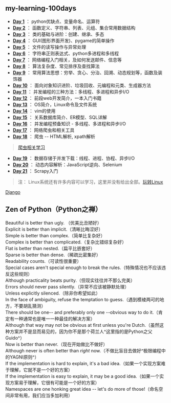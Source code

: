 ## my-learning-100days
+ [**Day 1**](https://github.com/2048JiaLi/my-learning-100days/blob/master/1029-day1.md) ： python优缺点、变量命名、运算符
+ [**Day 2**](https://github.com/2048JiaLi/my-learning-100days/blob/master/1030-Day2.md) ： 函数定义、字符串、列表、元组、集合常用数据结构
+ [**Day 3**](https://github.com/2048JiaLi/my-learning-100days/blob/master/1031-day3.md) ： 类的基础与进阶：创建、继承、多态
+ [**Day 4**](https://github.com/2048JiaLi/my-learning-100days/blob/master/1101-day4.md) ： GUI(图形界面开发)、pygame的简单操作
+ [**Day 5**](https://github.com/2048JiaLi/my-learning-100days/blob/master/1102-day5.md) ： 文件的读写操作与异常处理
+ [**Day 6**](https://github.com/2048JiaLi/my-learning-100days/blob/master/1104-day6.md) ： 字符串正则表达式、python多进程和多线程
+ [**Day 7**](https://github.com/2048JiaLi/my-learning-100days/blob/master/1105-day7.md) ： 网络编程入门相关，及如何发送邮件、信息等
+ [**Day 8**](https://github.com/2048JiaLi/my-learning-100days/blob/master/1106-day8.md) ： 算法复杂度、常见排序及查找算法
+ [**Day 9**](https://github.com/2048JiaLi/my-learning-100days/blob/master/1107-day9.md) ： 常用算法思想：穷举、贪心、分治、回溯、动态规划等，函数及装饰器
+ [**Day 10**](https://github.com/2048JiaLi/my-learning-100days/blob/master/1108-day10.md) ： 面向对象知识进阶、垃圾回收、元编程和元类、生成器方法
+ [**Day 11**](./1109-day11.md) ： 并发编程的三种方法：多线程、多进程和异步I/O
+ [**Day 12**](./1110-day12.md) ： 前段web开发简介，一本入门书籍
+ [**Day 13**](./1111-day13.md) ： OS简介，Linux命令及文件系统
+ [**Day 14**](./1112-day14.md) ： vim的使用   
+ [**Day 15**](./1113-day15.md) ： 关系数据库简介、ER模型、SQL详解
+ [**Day 16**](./1114-day16.md) ： 并发编程预备知识 - 多线程、多进程和异步I/O
+ [**Day 17**](./1115-day17.md) ： 网络爬虫和相关工具
+ [**Day 18**](./1118-day18.md) ： 爬虫 -- HTML解析, xpath解析
> [爬虫相关学习](https://github.com/2048JiaLi/PY3_privacy/tree/master/%E7%88%AC%E8%99%AB)
+ [**Day 19**](./1120-day19.md) ： 数据存储于并发下载：线程、进程、协程、异步I/O
+ [**Day 20**](./1121-day20.md) ： 动态内容解析：JavaScript逆向、Selenium 
+ [**Day 21**](./1122-day21.md) ： Scrapy入门

> 注： Linux系统还有许多内容可以学习，这里并没有给出全部。[玩转Linux](https://github.com/jackfrued/Python-100-Days/blob/master/Day31-35/31-35.%E7%8E%A9%E8%BD%ACLinux%E6%93%8D%E4%BD%9C%E7%B3%BB%E7%BB%9F.md)

[Django](https://github.com/jackfrued/Python-100-Days/tree/master/Day41-55)


## Zen of Python（Python之禅）
Beautiful is better than ugly. （优美比丑陋好）   
Explicit is better than implicit.（清晰比晦涩好）    
Simple is better than complex.（简单比复杂好）    
Complex is better than complicated.（复杂比错综复杂好）    
Flat is better than nested.（扁平比嵌套好）    
Sparse is better than dense.（稀疏比密集好）    
Readability counts.（可读性很重要）    
Special cases aren't special enough to break the rules.（特殊情况也不应该违反这些规则）    
Although practicality beats purity.（但现实往往并不那么完美）    
Errors should never pass silently.（异常不应该被静默处理）    
Unless explicitly silenced.（除非你希望如此）    
In the face of ambiguity, refuse the temptation to guess.（遇到模棱两可的地方，不要胡乱猜测）   
There should be one-- and preferably only one --obvious way to do it.（肯定有一种通常也是唯一一种最佳的解决方案）    
Although that way may not be obvious at first unless you're Dutch.（虽然这种方案并不是显而易见的，因为你不是那个荷兰人^这里指的是Python之父Guido^）   
Now is better than never.（现在开始做比不做好）   
Although never is often better than *right* now.（不做比盲目去做好^极限编程中的YAGNI原则^）    
If the implementation is hard to explain, it's a bad idea.（如果一个实现方案难于理解，它就不是一个好的方案）   
If the implementation is easy to explain, it may be a good idea.（如果一个实现方案易于理解，它很有可能是一个好的方案）   
Namespaces are one honking great idea -- let's do more of those!（命名空间非常有用，我们应当多加利用）


